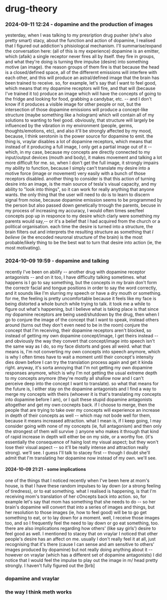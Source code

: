 # drug-theory

### 2024-09-11 12:24 - dopamine and the production of images

yesterday, when I was talking to my presription drug pusher (she's also pretty smart) stacy, about the function and action of dopamine, I realised that I figured out addiction's phisiologcal mechanism. I'll summarise/expand the conversation here: (all of this is my experience) dopamine is an emitter, which (afaik) a single receptor never fires all by itself. they fire in groups, and what they're doing is turning thre impulse (desire) into something motive (an image). the reason groups of them fire is that because the head is a closed/defined space, all of the differernt emissions will interfere with each other, and this will produce an astral/defined image that the brain has been trained to receive. so, for example, let's say that I want to feel good, which means that my dopamine receptors will fire, and that will (because I've trained it to) produce an image which will have the concepts of going to the fridge and looking for food, grabbing a candybar, etc. -- and I don't know if it produces a visible image for other people or not, but the intersection of those dopamine emissions will produce a concept-like structure (maybe something like a hologram) which will contain all of my solutions to wanting to feel good. obviously, that structure will largely be influenced by the vibration in my environment (people, germs, thoughts/emotions, etc), and also it'll be strongly affected by my mood, because, I think serotonin is the power source for dopamine to emit.
    the thing is, vraylar disables a lot of dopamine receptors, which means that instead of it producing a full image, I only get a partial image out of it -- which, in my case, because my concepts are directly connected to my input/output devices (mouth and body), it makes movement and talking a lot more difficult for me. so, when I don't get the full image, it strongly impairs my ability to function, because I simply can't translate my desire into a motive force (image or movement) very easily with a bunch of those receptors disabled.
another thing to consider is that this action of turning desire into an image, is the main source of tesla's visual capacity, and my ability to "look into things", so it can work for really anything that anyone wants. the only thing that the user will need to do is to learn to discern signal from noise, because dopamine emission seems to be programmed by the person but also passed down genetically trrough the parents, becuse in my process of increasing my accuracy, I would often times see/feel concepts pop up in responce to my desire which clarly were something my parents would say,-- or it's a belief that I had acquired from the church or a political organisation. each time the desire is turned into a structure, the brain filters out and interprets the resulting structure as something that *I believe* (ie the encoded neuronal structure of the brain) is the most probable/likely thing to be the best wat to turn that desire into action (ie, the most motivating).

### 2024-10-09 19:59 - dopamine and talking

recently I've been on abilify -- another drug with dopamine receptor antagonists -- and on it too, I have difficulty talking sometimes. what happens is I go to say something, but the concepts in my brain don't form the correctr facial and tongue positions in order to say the word correctly, and it sounds like I'm slurring my speech or have a dry mouth or something. for me, the feeling is pretty uncomfortable because it feels like my face is being distorted a whole bunch while trying to talk. it took me a while to figure out what's happening, but I believe what is taking place is that since my dopamine receptors are being used/shutdown by the drug, then when I go to conjure the image of the concept that I want to speak, instead others around (turns out they don't even need to be in the room) conjure the concept that I'm receiving, their dopamine receptors aren't blocked, so instead of getting my own dopamine concept/image, I get theirs instead -- and obviously the way they convert that concept/image into speech isn't the same way as I do, so my face distorts and goes all weird.
    what that means is, I'm not converting my own concepts into speech anymore, which is why I often times have to wait a moment until their concept's intensity dies down before I can try the translation process again and get it kinda right. anyway, it's sorta annoying that I'm not getting my own dopamine responses anymore, which is why I'm not getting the usual extreme depth to my concepts anymore (they're mostly all shallow now and I can't perceive deep into the concept I want to translate).
so what that means for the future is, I either stay on the dopamine antagonists and I find a way to merge my concepts with theirs (whoever it is that's translating my concepts into dopamine before I am), or I quit these stupid dopamine antagonists altogether and get my own cocnepts back. if I choose to merge, then the people that are trying to take over my concepts will experience an increase in depth of their concepts as well -- which may not bode well for them, because it means increased attraction. what I mean is, if I keep going, I may consider going with none of my concepts (ie, full antagonism) and then only the strongest of them will survive :) anyone who makes it through that kind of rapid increase in depth will either be on my side, or a worthy foe. (it's essentially the consequence of haing lost my visual aspect; but they won't lose their visual aspect -- so it'll be really intense and attraction really strong). we'll see. I guess I'll talk to stacey first -- though I doubt she'll admit that I'm translating her dopamine now instead of my own. we'll see.

#### 2024-10-09 21:21 - some implications

one of the things that I noticed recently when I've been here at mom's house, is that I have these random impulses to lay down (or a strong feeling of tiredness), or to eat something. what I realised is happening, is that I'm receiving mom's translation of her cOncepts back into action. so, for example let's say that mom has something that she needs to do -- so her brain's dopamine will convert that into a series of images and things, but her resolution to those images (ie, how to feel good) will be to go get something to eat, or to lay down for a moment. well, I receive those images too, and so I frequently feel the need to lay down or go eat something, too. there are also implications regarding how others' (like say girls') desire to feel good as well. I mentioned to stacey that on vraylar I noticed that other people's desire has an affect on me. usually I don't really feel it at all, just recognising that it's there (cause I can sense and am sensitive to others' images produced by dopamine) but not really doing anything about it -- however on vraylar (which has a different set of dopamine antagonists) I did notice that I would feel the impulse to play out the image in m/ head pretty strongly.
I haven't fully figured out the [brb]

### dopamine and vraylar
### the way I think meth works